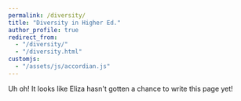 ```yaml
---
permalink: /diversity/
title: "Diversity in Higher Ed."
author_profile: true
redirect_from: 
  - "/diversity/"
  - "/diversity.html"
customjs:
  - "/assets/js/accordian.js"
---
```


Uh oh! It looks like Eliza hasn't gotten a chance to write this page yet!